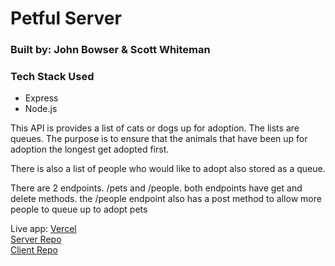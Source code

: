 # Petful Server

### Built by: John Bowser & Scott Whiteman

### Tech Stack Used
 - Express
 - Node.js


This API is provides a list of cats or dogs up for adoption. The lists are queues. The purpose is to ensure that the animals that have been up for adoption the longest get adopted first.

There is also a list of people who would like to adopt also stored as a queue.

There are 2 endpoints. /pets and /people. both endpoints have get and delete methods. the /people endpoint also has a post method to allow more people to queue up to adopt pets<br>

Live app: [Vercel](https://petful-client-mvui5rt5n.vercel.app/)<br>
[Server Repo](https://github.com/thinkful-ei-quail/DSA-Petful-Server-johnb-scott)<br>
[Client Repo](https://github.com/thinkful-ei-quail/DSA-Petful-Client-johnb-scott)